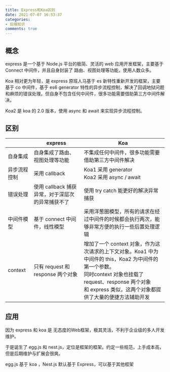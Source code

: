 ```yaml
---
title: Express和Koa区别
date: 2021-07-07 16:53:37
categories:
- 后端知识
comments: true
---
```


## 概念

express 是一个基于 Node.js 平台的极简、灵活的 web 应用开发框架，主要基于 Connect 中间件，并且自身封装了 路由、视图处理等功能，使用人数众多。

Koa 相对更为年轻，是 express 原班人马基于 es 新特性重新开发的框架，主要基于 co 中间件，基于 es6 generator 特性的异步流程控制，解决了回调地狱问题和麻烦的错误处理。但自身不包含任何中间件，很多功能需要借助第三方中间件解决。

Koa2 是 koa 的 2.0 版本，使用 async 和 await 来实现异步流程控制。



## 区别

|              | express                                          | Koa                                                          |
| ------------ | ------------------------------------------------ | ------------------------------------------------------------ |
| 自身集成     | 自身集成了路由、视图处理等功能                   | 不集成任何中间件，很多功能需要借助第三方中间件解决           |
| 异步流程控制 | 采用 callback                                    | Koa1 采用 generator<br />Koa2 采用 async / await             |
| 错误处理     | 使用 callback 捕获异常，对于深层次的异常捕获不了 | 使用 try catch 能更好的解决异常捕获                          |
| 中间件模型   | 基于 connect 中间件，线性模型                    | 采用洋葱圈模型，所有的请求在经过中间件的时候都会执行两次，能够非常方便的执行一些后置处理逻辑 |
| context      | 只有 request 和 response 两个对象                | 增加了一个 context 对象，作为这次请求的上下文对象。Koa1 中为中间件的 this，Koa2 为中间件的第一个参数。<br />同时context 对象也挂载了 request、response 两个对象<br />和 express 类似，这两个对象都提供了大量的便捷方法辅助开发 |



## 应用

因为 express 和 koa 是 无态度的Web框架，极其灵活，不利于企业级的多人开发维护。

于是诞生了 egg.js 和 nest.js，定位是框架的框架。约定一些规范，上手成本高，但是后期维护与扩展会很爽。

egg.js 基于 koa ，Nest.js 默认基于 Express，可以基于其他框架


